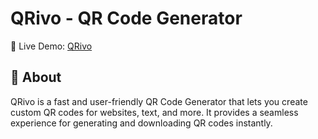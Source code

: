 # QRivo - QR Code Generator

🚀 Live Demo: [QRivo](https://capable-sherbet-54c6bf.netlify.app/)

## 📌 About  
QRivo is a fast and user-friendly QR Code Generator that lets you create custom QR codes for websites, text, and more. It provides a seamless experience for generating and downloading QR codes instantly.

